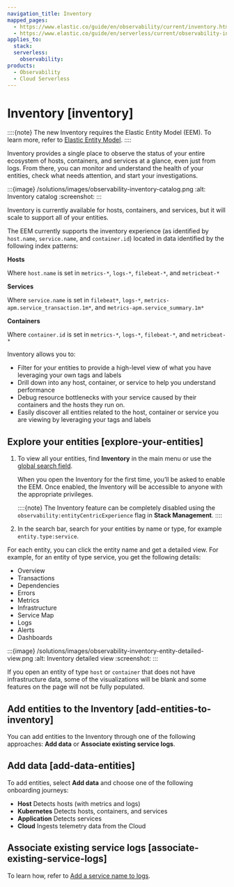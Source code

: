 ```yaml
---
navigation_title: Inventory
mapped_pages:
  - https://www.elastic.co/guide/en/observability/current/inventory.html
  - https://www.elastic.co/guide/en/serverless/current/observability-inventory.html
applies_to:
  stack:
  serverless:
    observability:
products:
  - Observability
  - Cloud Serverless
---
```


# Inventory [inventory]

::::{note}
The new Inventory requires the Elastic Entity Model (EEM). To learn more, refer to [Elastic Entity Model](/reference/observability/elastic-entity-model.md).
::::

Inventory provides a single place to observe the status of your entire ecosystem of hosts, containers, and services at a glance, even just from logs. From there, you can monitor and understand the health of your entities, check what needs attention, and start your investigations.

:::{image} /solutions/images/observability-inventory-catalog.png
:alt: Inventory catalog
:screenshot:
:::

Inventory is currently available for hosts, containers, and services, but it will scale to support all of your entities.

The EEM currently supports the inventory experience (as identified by `host.name`, `service.name`, and `container.id`) located in data identified by the following index patterns:

**Hosts**

Where `host.name` is set in `metrics-*`, `logs-*`, `filebeat-*`, and `metricbeat-*`

**Services**

Where `service.name` is set in `filebeat*`, `logs-*`, `metrics-apm.service_transaction.1m*`, and `metrics-apm.service_summary.1m*`

**Containers**

Where `container.id` is set in `metrics-*`, `logs-*`, `filebeat-*`, and `metricbeat-*`

Inventory allows you to:

* Filter for your entities to provide a high-level view of what you have leveraging your own tags and labels
* Drill down into any host, container, or service to help you understand performance
* Debug resource bottlenecks with your service caused by their containers and the hosts they run on.
* Easily discover all entities related to the host, container or service you are viewing by leveraging your tags and labels

## Explore your entities [explore-your-entities]

1. To view all your entities, find **Inventory** in the main menu or use the [global search field](/explore-analyze/find-and-organize/find-apps-and-objects.md).

    When you open the Inventory for the first time, you’ll be asked to enable the EEM. Once enabled, the Inventory will be accessible to anyone with the appropriate privileges.

    ::::{note}
    The Inventory feature can be completely disabled using the `observability:entityCentricExperience` flag in **Stack Management**.
    ::::

2. In the search bar, search for your entities by name or type, for example `entity.type:service`.

For each entity, you can click the entity name and get a detailed view. For example, for an entity of type service, you get the following details:

* Overview
* Transactions
* Dependencies
* Errors
* Metrics
* Infrastructure
* Service Map
* Logs
* Alerts
* Dashboards

:::{image} /solutions/images/observability-inventory-entity-detailed-view.png
:alt: Inventory detailed view
:screenshot:
:::

If you open an entity of type `host` or `container` that does not have infrastructure data, some of the visualizations will be blank and some features on the page will not be fully populated.

## Add entities to the Inventory [add-entities-to-inventory]

You can add entities to the Inventory through one of the following approaches: **Add data** or **Associate existing service logs**.

## Add data [add-data-entities]

To add entities, select **Add data** and choose one of the following onboarding journeys:

* **Host** Detects hosts (with metrics and logs)
* **Kubernetes** Detects hosts, containers, and services
* **Application** Detects services
* **Cloud** Ingests telemetry data from the Cloud

## Associate existing service logs [associate-existing-service-logs]

To learn how, refer to [Add a service name to logs](../logs/add-service-name-to-logs.md).
